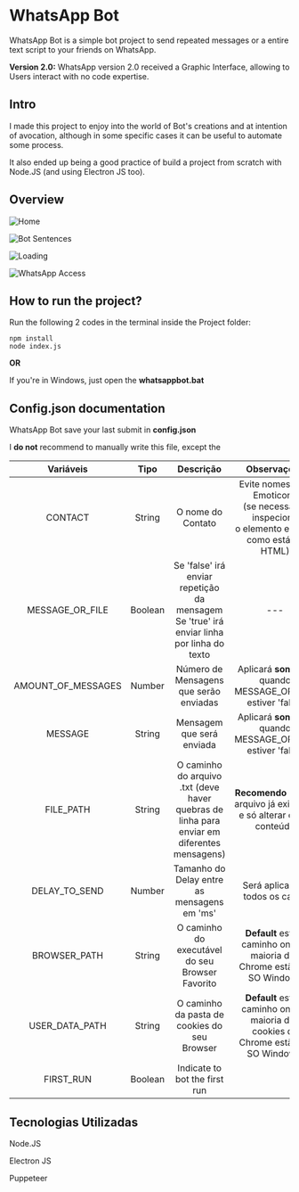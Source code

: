 # WhatsApp Bot

WhatsApp Bot is a simple bot project to send repeated messages or a entire text script to your friends on WhatsApp.

**Version 2.0:** WhatsApp version 2.0 received a Graphic Interface, allowing to Users interact with no code expertise.

## Intro

I made this project to enjoy into the world of Bot's creations and at intention of avocation, although in some specific cases it can be useful to automate some process.

It also ended up being a good practice of build a project from scratch with Node.JS (and using Electron JS too).

## Overview

![Home](https://cdn.discordapp.com/attachments/778788148921761822/1028061901801918544/unknown.png)

![Bot Sentences](https://cdn.discordapp.com/attachments/778788148921761822/1028063154304978954/unknown.png)

![Loading](https://cdn.discordapp.com/attachments/778788148921761822/1028061994609279076/unknown.png)

![WhatsApp Access](https://cdn.discordapp.com/attachments/778788148921761822/1028062421358747678/unknown.png)

## How to run the project?

Run the following 2 codes in the terminal inside the Project folder:

```
npm install 
node index.js
```

**OR**

If you're in Windows, just open the **whatsappbot.bat**
## Config.json documentation

WhatsApp Bot save your last submit in **config.json**

I **do not** recommend to manually write this file, except the

|     Variáveis      |  Tipo   |                                            Descrição                                            |                                            Observações                                             |
| :----------------: | :-----: | :---------------------------------------------------------------------------------------------: | :------------------------------------------------------------------------------------------------: |
|      CONTACT       | String  |                                        O nome do Contato                                        | Evite nomes com Emoticons<br/>(se necessário, inspecione<br/>o elemento e copie como está no HTML) |
|  MESSAGE_OR_FILE   | Boolean |  Se 'false' irá enviar repetição da mensagem<br/>Se 'true' irá enviar linha por linha do texto  |                                                ---                                                 |
| AMOUNT_OF_MESSAGES | Number  |                             Número de Mensagens que serão enviadas                              |                  Aplicará **somente** quando MESSAGE_OR_FILE<br/>estiver 'false'                   |
|      MESSAGE       | String  |                                    Mensagem que será enviada                                    |                  Aplicará  **somente** quando MESSAGE_OR_FILE<br/>estiver 'false'                  |
|     FILE_PATH      | String  | O caminho do arquivo .txt (deve haver<br/>quebras de linha para enviar em diferentes mensagens) |             **Recomendo** usar o arquivo já existente<br/> e só alterar o seu conteúdo             |
|   DELAY_TO_SEND    | Number  |                           Tamanho do Delay entre as mensagens em 'ms'                           |                                   Será aplicado a todos os casos                                   |
|    BROWSER_PATH    | String  |                         O caminho do executável do seu Browser Favorito                         |              **Default** está o caminho onde a maioria dos Chrome estão no SO Windows              |
|   USER_DATA_PATH   | String  |                          O caminho da pasta de cookies do seu Browser                           |        **Default** está o caminho onde a maioria dos cookies de Chrome estão no SO Windows.        |
|   FIRST_RUN   | Boolean  |                          Indicate to bot the first run                           |                |

## Tecnologias Utilizadas

Node.JS

Electron JS

Puppeteer
